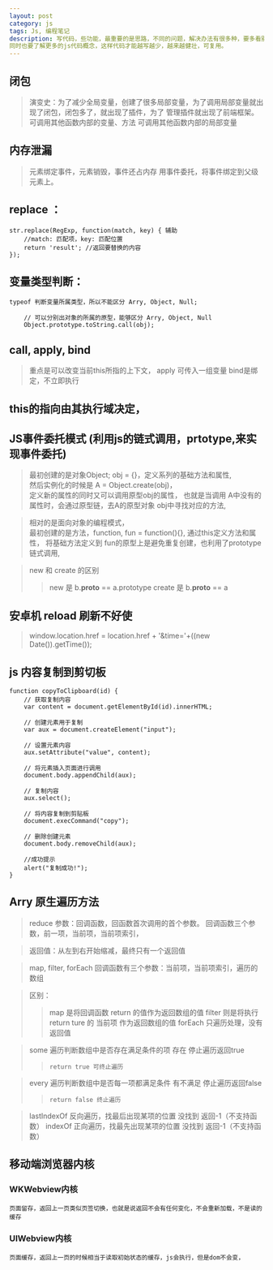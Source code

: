 ```yaml
---
layout: post
category: js
tags: Js, 编程笔记
description: 写代码，些功能，最重要的是思路，不同的问题，解决办法有很多种，要多看别人的代码，多总结，
同时也要了解更多的js代码概念，这样代码才能越写越少，越来越健壮，可复用。
---
```




## 闭包  

 > 演变史：为了减少全局变量，创建了很多局部变量，为了调用局部变量就出现了闭包，闭包多了，就出现了插件，为了 管理插件就出现了前端框架。
 > 可调用其他函数内部的变量、方法
 > 可调用其他函数内部的局部变量

## 内存泄漏  

 > 元素绑定事件，元素销毁，事件还占内存
 > 用事件委托，将事件绑定到父级元素上。


## replace ： 

    str.replace(RegExp, function(match, key) { 辅助
        //match: 匹配项，key: 匹配位置
        return 'result'; //返回要替换的内容
    });
    

## 变量类型判断：    

    typeof 判断变量所属类型，所以不能区分 Arry, Object, Null;

        // 可以分别出对象的所属的原型，能够区分 Arry, Object, Null
        Object.prototype.toString.call(obj); 


## call, apply, bind

 > 重点是可以改变当前this所指的上下文，
 > apply 可传入一组变量
 > bind是绑定，不立即执行

## this的指向由其执行域决定，  

## JS事件委托模式 (利用js的链式调用，prtotype,来实现事件委托)  

 > 最初创建的是对象Object; obj = {}，定义系列的基础方法和属性,   
 > 然后实例化的时候是 A = Object.create(obj)，  
 > 定义新的属性的同时又可以调用原型obj的属性，
 > 也就是当调用 A中没有的属性时，会通过原型链，去A的原型对象 obj中寻找对应的方法,
  
 > 相对的是面向对象的编程模式，  
 > 最初创建的是方法，function, fun = function(){},
 > 通过this定义方法和属性，
 > 将基础方法定义到 fun的原型上是避免重复创建，也利用了prototype链式调用,  

 > new 和 create 的区别  
 >> new 是 b.__proto__ == a.prototype
 >> create 是 b.__proto__ == a

##  安卓机 reload 刷新不好使  

 > window.location.href = location.href + '&time='+((new Date()).getTime());       

## js 内容复制到剪切板  

    function copyToClipboard(id) {
        // 获取复制内容
        var content = document.getElementById(id).innerHTML;

        // 创建元素用于复制
        var aux = document.createElement("input");

        // 设置元素内容
        aux.setAttribute("value", content);

        // 将元素插入页面进行调用
        document.body.appendChild(aux);

        // 复制内容
        aux.select();

        // 将内容复制到剪贴板
        document.execCommand("copy");

        // 删除创建元素
        document.body.removeChild(aux);

        //成功提示
        alert("复制成功!");
    }


## Arry 原生遍历方法 

 > [引用连接]: https://developer.mozilla.org/zh-CN/docs/Web/JavaScript/Reference/Global_Objects/Array/Reduce_clone
    
 > reduce 参数：回调函数，回函数首次调用的首个参数。
 > 回调函数三个参数，前一项，当前项，当前项索引，

 > 返回值：从左到右开始缩减，最终只有一个返回值

 > map, 
 > filter,
 > forEach 回调函数有三个参数：当前项，当前项索引，遍历的数组

 > 区别：
 >>    map     是将回调函数 return 的值作为返回数组的值
 >>    filter  则是将执行 return ture 的 当前项 作为返回数组的值
 >>    forEach 只遍历处理，没有返回值

 > some   遍历判断数组中是否存在满足条件的项 存在 停止遍历返回true
 >>     return true 可终止遍历

 > every  遍历判断数组中是否每一项都满足条件 有不满足 停止遍历返回false
 >>     return false 终止遍历   


 > lastIndexOf 反向遍历，找最后出现某项的位置 没找到 返回-1（不支持函数）
 > indexOf     正向遍历，找最先出现某项的位置 没找到 返回-1（不支持函数）


## 移动端浏览器内核

### WKWebview内核
    页面留存，返回上一页类似页签切换，也就是说返回不会有任何变化，不会重新加载，不是读的缓存


### UIWebview内核
    页面缓存，返回上一页的时候相当于读取初始状态的缓存，js会执行，但是dom不会变，




[jekyll]: http://jekyllrb.com/ "Jekyll 官方文档"
[emacs-jekyll]: https://github.com/diasjorge/jekyll.el "Emacs Jekyll 插件"
[emacs-jekyll-better]: https://github.com/tangjiujun/emacs.d/blob/master/custom-util/jekyll.el "修改后的 Emacs Jekyll 插件"